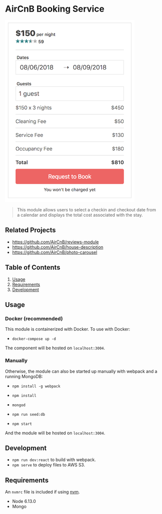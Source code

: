 # AirCnB Booking Service

![screenshot](./assets/screenshot.png)

> This module allows users to select a checkin and checkout date from a calendar and displays the total cost associated with the stay.

## Related Projects

  - https://github.com/AirCnB/reviews-module
  - https://github.com/AirCnB/house-description
  - https://github.com/AirCnB/photo-carousel

## Table of Contents

1. [Usage](#Usage)
1. [Requirements](#requirements)
1. [Development](#development)

## Usage

### Docker (recommended)

This module is containerized with Docker. To use with Docker:
- `docker-compose up -d`

The component will be hosted on `localhost:3004`.

### Manually

Otherwise, the module can also be started up manually with webpack and a running MongoDB:

- `npm install -g webpack`
- `npm install`

- `mongod`

- `npm run seed:db`
- `npm start`

And the module will be hosted on `localhost:3004`.

## Development

- `npm run dev:react` to build with webpack.
- `npm serve` to deploy files to AWS S3.

## Requirements

An `nvmrc` file is included if using [nvm](https://github.com/creationix/nvm).

- Node 6.13.0
- Mongo


